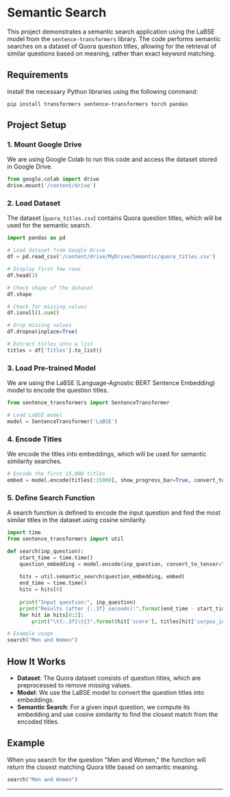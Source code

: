# Semantic Search

This project demonstrates a semantic search application using the LaBSE model from the `sentence-transformers` library. The code performs semantic searches on a dataset of Quora question titles, allowing for the retrieval of similar questions based on meaning, rather than exact keyword matching.

## Requirements

Install the necessary Python libraries using the following command:

```terminal
pip install transformers sentence-transformers torch pandas
```

## Project Setup

### 1. Mount Google Drive
We are using Google Colab to run this code and access the dataset stored in Google Drive.

```python
from google.colab import drive
drive.mount('/content/drive')
```

### 2. Load Dataset
The dataset (`quora_titles.csv`) contains Quora question titles, which will be used for the semantic search.

```python
import pandas as pd

# Load dataset from Google Drive
df = pd.read_csv('/content/drive/MyDrive/Semantic/quora_titles.csv')

# Display first few rows
df.head(3)

# Check shape of the dataset
df.shape

# Check for missing values
df.isnull().sum()

# Drop missing values
df.dropna(inplace=True)

# Extract titles into a list
titles = df['Titles'].to_list()
```

### 3. Load Pre-trained Model
We are using the LaBSE (Language-Agnostic BERT Sentence Embedding) model to encode the question titles.

```python
from sentence_transformers import SentenceTransformer

# Load LaBSE model
model = SentenceTransformer('LaBSE')
```

### 4. Encode Titles
We encode the titles into embeddings, which will be used for semantic similarity searches.

```python
# Encode the first 15,000 titles
embed = model.encode(titles[:15000], show_progress_bar=True, convert_to_tensor=True)
```

### 5. Define Search Function
A search function is defined to encode the input question and find the most similar titles in the dataset using cosine similarity.

```python
import time
from sentence_transformers import util

def search(inp_question):
    start_time = time.time()
    question_embedding = model.encode(inp_question, convert_to_tensor=True)
    
    hits = util.semantic_search(question_embedding, embed)
    end_time = time.time()
    hits = hits[0]
    
    print("Input question:", inp_question)
    print("Results (after {:.3f} seconds):".format(end_time - start_time))
    for hit in hits[0:2]:
        print("\t{:.3f}\t{}".format(hit['score'], titles[hit['corpus_id']]))

# Example usage
search("Men and Women")
```

## How It Works
- **Dataset**: The Quora dataset consists of question titles, which are preprocessed to remove missing values.
- **Model**: We use the LaBSE model to convert the question titles into embeddings.
- **Semantic Search**: For a given input question, we compute its embedding and use cosine similarity to find the closest match from the encoded titles.

## Example
When you search for the question "Men and Women," the function will return the closest matching Quora title based on semantic meaning.

```python
search("Men and Women")
```

---
